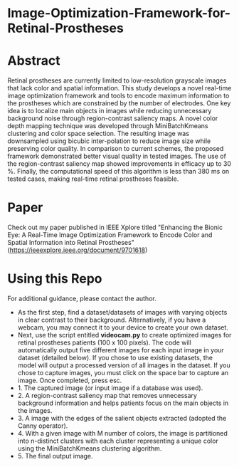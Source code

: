 # Image-Optimization-Framework-for-Retinal-Prostheses

# Abstract
Retinal prostheses are currently limited to low-resolution grayscale images that lack color and spatial information. This study develops a novel real-time image optimization framework and tools to encode maximum information to the prostheses which are constrained by the number of electrodes. One key idea is to localize main objects in images while reducing unnecessary background noise through region-contrast saliency maps. A novel color depth mapping technique was developed through MiniBatchKmeans clustering and color space selection. The resulting image was downsampled using bicubic inter-polation to reduce image size while preserving color quality. In comparison to current schemes, the proposed framework demonstrated better visual quality in tested images. The use of the region-contrast saliency map showed improvements in efficacy up to 30 %. Finally, the computational speed of this algorithm is less than 380 ms on tested cases, making real-time retinal prostheses feasible.

# Paper
Check out my paper published in IEEE Xplore titled "Enhancing the Bionic Eye: A Real-Time Image Optimization Framework to Encode Color and Spatial Information into Retinal Prostheses" (https://ieeexplore.ieee.org/document/9701618)

# Using this Repo
For additional guidance, please contact the author.
<ul>
  <li> As the first step, find a dataset/datasets of images with varying objects in clear contrast to their background. Alternatively, if you have a webcam, you may connect it to your device to create your own dataset.
  <li> Next, use the script entitled <b>videocam.py</b> to create optimized images for retinal prostheses patients (100 x 100 pixels). The code will automatically output five different images for each input image in your dataset (detailed below). If you chose to use existing datasets, the model will output a processed version of all images in the dataset. If you chose to capture images, you must click on the space bar to capture an image. Once completed, press esc.
    <li> 1. The captured image (or input image if a database was used).
    <li> 2. A region-contrast saliency map that removes unnecessary background information and helps patients focus on the main objects in the images.
    <li> 3. A image with the edges of the salient objects extracted (adopted the Canny operator).
    <li> 4. With a given image with M number of colors, the image is partitioned into n-distinct clusters with each cluster representing a unique color using the MiniBatchKmeans clustering algorithm.
    <li> 5. The final output image.
<ol>
  

